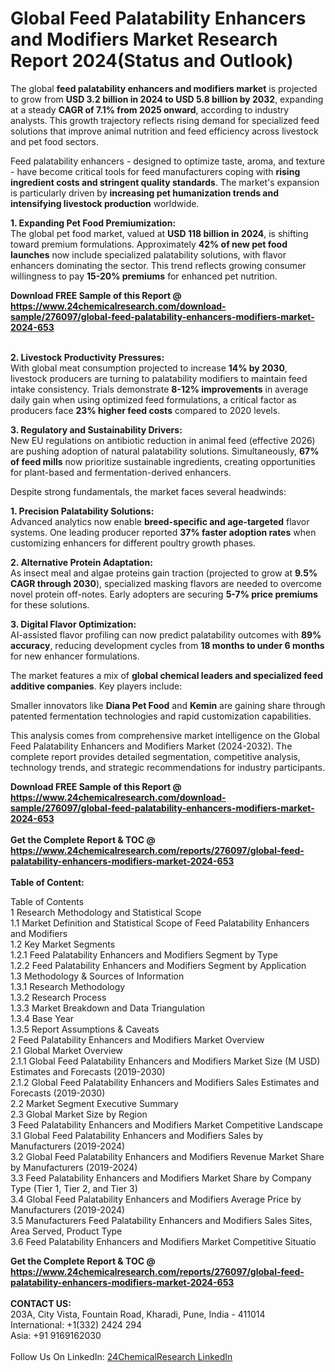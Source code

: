 <h1>Global Feed Palatability Enhancers and Modifiers Market Research Report 2024(Status and Outlook)</h1><p>The global <strong>feed palatability enhancers and modifiers market</strong> is projected to grow from <strong>USD 3.2 billion in 2024 to USD 5.8 billion by 2032</strong>, expanding at a steady <strong>CAGR of 7.1% from 2025 onward</strong>, according to industry analysts. This growth trajectory reflects rising demand for specialized feed solutions that improve animal nutrition and feed efficiency across livestock and pet food sectors.</p><p>Feed palatability enhancers - designed to optimize taste, aroma, and texture - have become critical tools for feed manufacturers coping with <strong>rising ingredient costs and stringent quality standards</strong>. The market's expansion is particularly driven by <strong>increasing pet humanization trends and intensifying livestock production</strong> worldwide.</p><p><strong>1. Expanding Pet Food Premiumization:</strong><br>
The global pet food market, valued at <strong>USD 118 billion in 2024</strong>, is shifting toward premium formulations. Approximately <strong>42% of new pet food launches</strong> now include specialized palatability solutions, with flavor enhancers dominating the sector. This trend reflects growing consumer willingness to pay <strong>15-20% premiums</strong> for enhanced pet nutrition.</p><div><b>Download FREE Sample of this Report @ 
            <a href="https://www.24chemicalresearch.com/download-sample/276097/global-feed-palatability-enhancers-modifiers-market-2024-653">
            https://www.24chemicalresearch.com/download-sample/276097/global-feed-palatability-enhancers-modifiers-market-2024-653</a></b></div><br><p><strong>2. Livestock Productivity Pressures:</strong><br>
With global meat consumption projected to increase <strong>14% by 2030</strong>, livestock producers are turning to palatability modifiers to maintain feed intake consistency. Trials demonstrate <strong>8-12% improvements</strong> in average daily gain when using optimized feed formulations, a critical factor as producers face <strong>23% higher feed costs</strong> compared to 2020 levels.</p><p><strong>3. Regulatory and Sustainability Drivers:</strong><br>
New EU regulations on antibiotic reduction in animal feed (effective 2026) are pushing adoption of natural palatability solutions. Simultaneously, <strong>67% of feed mills</strong> now prioritize sustainable ingredients, creating opportunities for plant-based and fermentation-derived enhancers.</p><p>Despite strong fundamentals, the market faces several headwinds:</p><p><strong>1. Precision Palatability Solutions:</strong><br>
Advanced analytics now enable <strong>breed-specific and age-targeted</strong> flavor systems. One leading producer reported <strong>37% faster adoption rates</strong> when customizing enhancers for different poultry growth phases.</p><p><strong>2. Alternative Protein Adaptation:</strong><br>
As insect meal and algae proteins gain traction (projected to grow at <strong>9.5% CAGR through 2030</strong>), specialized masking flavors are needed to overcome novel protein off-notes. Early adopters are securing <strong>5-7% price premiums</strong> for these solutions.</p><p><strong>3. Digital Flavor Optimization:</strong><br>
AI-assisted flavor profiling can now predict palatability outcomes with <strong>89% accuracy</strong>, reducing development cycles from <strong>18 months to under 6 months</strong> for new enhancer formulations.</p><p>The market features a mix of <strong>global chemical leaders and specialized feed additive companies</strong>. Key players include:</p><p>Smaller innovators like <strong>Diana Pet Food</strong> and <strong>Kemin</strong> are gaining share through patented fermentation technologies and rapid customization capabilities.</p><p>This analysis comes from comprehensive market intelligence on the Global Feed Palatability Enhancers and Modifiers Market (2024-2032). The complete report provides detailed segmentation, competitive analysis, technology trends, and strategic recommendations for industry participants.</p><div><b>Download FREE Sample of this Report @ 
            <a href="https://www.24chemicalresearch.com/download-sample/276097/global-feed-palatability-enhancers-modifiers-market-2024-653">
            https://www.24chemicalresearch.com/download-sample/276097/global-feed-palatability-enhancers-modifiers-market-2024-653</a></b></div><br><div><b>Get the Complete Report & TOC @ 
            <a href="https://www.24chemicalresearch.com/reports/276097/global-feed-palatability-enhancers-modifiers-market-2024-653">
            https://www.24chemicalresearch.com/reports/276097/global-feed-palatability-enhancers-modifiers-market-2024-653</a></b></div><br>
            <b>Table of Content:</b><p>Table of Contents<br />
1 Research Methodology and Statistical Scope<br />
1.1 Market Definition and Statistical Scope of Feed Palatability Enhancers and Modifiers<br />
1.2 Key Market Segments<br />
1.2.1 Feed Palatability Enhancers and Modifiers Segment by Type<br />
1.2.2 Feed Palatability Enhancers and Modifiers Segment by Application<br />
1.3 Methodology & Sources of Information<br />
1.3.1 Research Methodology<br />
1.3.2 Research Process<br />
1.3.3 Market Breakdown and Data Triangulation<br />
1.3.4 Base Year<br />
1.3.5 Report Assumptions & Caveats<br />
2 Feed Palatability Enhancers and Modifiers Market Overview<br />
2.1 Global Market Overview<br />
2.1.1 Global Feed Palatability Enhancers and Modifiers Market Size (M USD) Estimates and Forecasts (2019-2030)<br />
2.1.2 Global Feed Palatability Enhancers and Modifiers Sales Estimates and Forecasts (2019-2030)<br />
2.2 Market Segment Executive Summary<br />
2.3 Global Market Size by Region<br />
3 Feed Palatability Enhancers and Modifiers Market Competitive Landscape<br />
3.1 Global Feed Palatability Enhancers and Modifiers Sales by Manufacturers (2019-2024)<br />
3.2 Global Feed Palatability Enhancers and Modifiers Revenue Market Share by Manufacturers (2019-2024)<br />
3.3 Feed Palatability Enhancers and Modifiers Market Share by Company Type (Tier 1, Tier 2, and Tier 3)<br />
3.4 Global Feed Palatability Enhancers and Modifiers Average Price by Manufacturers (2019-2024)<br />
3.5 Manufacturers Feed Palatability Enhancers and Modifiers Sales Sites, Area Served, Product Type<br />
3.6 Feed Palatability Enhancers and Modifiers Market Competitive Situatio</p><div><b>Get the Complete Report & TOC @ 
            <a href="https://www.24chemicalresearch.com/reports/276097/global-feed-palatability-enhancers-modifiers-market-2024-653">
            https://www.24chemicalresearch.com/reports/276097/global-feed-palatability-enhancers-modifiers-market-2024-653</a></b></div><br><b>CONTACT US:</b><br>
            203A, City Vista, Fountain Road, Kharadi, Pune, India - 411014<br>
            International: +1(332) 2424 294<br>
            Asia: +91 9169162030 <br><br>
            Follow Us On LinkedIn: <a href="https://www.linkedin.com/company/24chemicalresearch/">24ChemicalResearch LinkedIn</a>